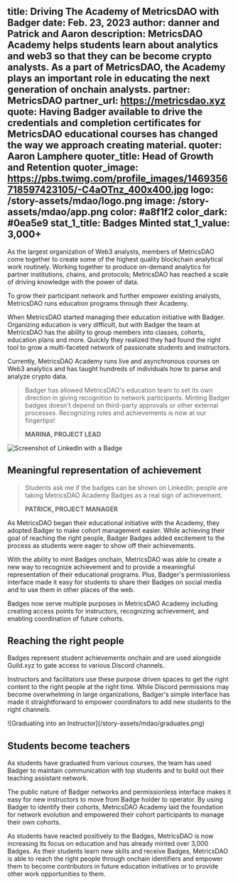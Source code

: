 title: Driving The Academy of MetricsDAO with Badger
date: Feb. 23, 2023
author: danner and Patrick and Aaron
description: MetricsDAO Academy helps students learn about analytics and web3 so that they can be become crypto analysts. As a part of MetricsDAO, the Academy plays an important role in educating the next generation of onchain analysts.
partner: MetricsDAO
partner_url: https://metricsdao.xyz
quote: Having Badger available to drive the credentials and completion certificates for MetricsDAO educational courses has changed the way we approach creating material.
quoter: Aaron Lamphere
quoter_title: Head of Growth and Retention
quoter_image: https://pbs.twimg.com/profile_images/1469356718597423105/-C4aOTnz_400x400.jpg
logo: /story-assets/mdao/logo.png
image: /story-assets/mdao/app.png
color: #a8f1f2
color_dark: #0ea5e9
stat_1_title: Badges Minted
stat_1_value: 3,000+
---
As the largest organization of Web3 analysts, members of MetricsDAO come together to create some of the highest quality blockchain analytical work routinely. Working together to produce on-demand analytics for partner institutions, chains, and protocols; MetricsDAO has reached a scale of driving knowledge with the power of data. 

To grow their participant network and further empower existing analysts, MetricsDAO runs education programs through their Academy.

When MetricsDAO started managing their education initiative with Badger. Organizing education is very difficult, but with Badger the team at MetricsDAO has the ability to group members into classes, cohorts, education plans and more. Quickly they realized they had found the right tool to grow a multi-faceted network of passionate students and instructors. 

Currently, MetricsDAO Academy runs live and asynchronous courses on Web3 analytics and has taught hundreds of individuals how to parse and analyze crypto data.

> Badger has allowed MetricsDAO's education team to set its own direction in giving recognition to network participants. Minting Badger badges doesn't depend on third-party approvals or other external processes. Recognizing roles and achievements is now at our fingertips!
> 
> **MARINA, PROJECT LEAD**

![Screenshot of LinkedIn with a Badge](/story-assets/mdao/linkedin.png)

## Meaningful representation of achievement

> Students ask me if the badges can be shown on LinkedIn; people are taking MetricsDAO Academy Badges as a real sign of achievement. 
> 
> **PATRICK, PROJECT MANAGER**

As MetricsDAO began their educational initiative with the Academy, they adopted Badger to make cohort management easier. While achieving their goal of reaching the right people, Badger Badges added excitement to the process as students were eager to show off their achievements.

With the ability to mint Badges onchain, MetricsDAO was able to create a new way to recognize achievement and to provide a meaningful representation of their educational programs. Plus, Badger's permissionless interface made it easy for students to share their Badges on social media and to use them in other places of the web.

Badges now serve multiple purposes in MetricsDAO Academy including creating access points for instructors, recognizing achievement, and enabling coordination of future cohorts. 

## Reaching the right people

Badges represent student achievements onchain and are used alongside Guild.xyz to gate access to various Discord channels. 

Instructors and facilitators use these purpose driven spaces to get the right content to the right people at the right time. While Discord permissions may become overwhelming in large organizations, Badger's simple interface has made it straightforward to empower coordinators to add new students to the right channels.

<div className="blobs">![Graduating into an Instructor](/story-assets/mdao/graduates.png)<div className="blob" style="background: #a8f1f2"></div><div className="blob" style="background: #0ea5e9"></div><div className="blob" style="background: #a8f1f2"></div></div>

## Students become teachers

As students have graduated from various courses, the team has used Badger to maintain communication with top students and to build out their teaching assistant network. 

The public nature of Badger networks and permissionless interface makes it easy for new instructors to move from Badge holder to operator. By using Badger to identify their cohorts, MetricsDAO Academy laid the foundation for network evolution and empowered their cohort participants to manage their own cohorts.

As students have reacted positively to the Badges, MetricsDAO is now increasing its focus on education and has already minted over 3,000 Badges. As their students learn new skills and receive Badges, MetricsDAO is able to reach the right people through onchain identifiers and empower them to become contributors in future education initiatives or to provide other work opportunities to them.
